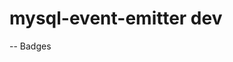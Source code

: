 # mysql-event-emitter dev

-- Badges
<!--[![Build Status](https://secure.travis-ci.org/socketio/socket.io-client.svg?branch=master)](http://travis-ci.org/socketio/socket.io-client)-->
<!--[![Dependency Status](https://david-dm.org/socketio/socket.io-client.svg)](https://david-dm.org/socketio/socket.io-client)-->
<!--[![devDependency Status](https://david-dm.org/socketio/socket.io-client/dev-status.svg)](https://david-dm.org/socketio/socket.io-client#info=devDependencies)-->
<!--![NPM version](https://badge.fury.io/js/socket.io-client.svg)-->
<!--![Downloads](http://img.shields.io/npm/dm/socket.io-client.svg?style=flat)-->
<!--[![](http://slack.socket.io/badge.svg?)](http://slack.socket.io)-->

<!--[![Sauce Test Status](https://saucelabs.com/browser-matrix/socket.svg)](https://saucelabs.com/u/socket)-->

